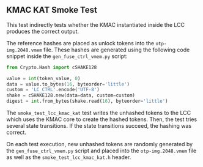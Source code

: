 ## KMAC KAT Smoke Test

This test indirectly tests whether the KMAC instantiated inside the LCC produces the correct output.

The reference hashes are placed as unlock tokens into the `otp-img.2048.vmem` file.
These hashes are generated using the following code snippet inside the `gen_fuse_ctrl_vmem.py` script:
```python
from Crypto.Hash import cSHAKE128

value = int(token_value, 0)
data = value.to_bytes(16, byteorder='little')
custom = 'LC_CTRL'.encode('UTF-8')
shake = cSHAKE128.new(data=data, custom=custom)
digest = int.from_bytes(shake.read(16), byteorder='little')
```

The `smoke_test_lcc_kmac_kat` test writes the unhashed tokens to the LCC which uses the KMAC core to create the hashed tokens.
Then, the test tries several state transitions.
If the state transitions succeed, the hashing was correct.

On each test execution, new unhashed tokens are randomly generated by the `gen_fuse_ctrl_vmem.py` script and placed into the `otp-img.2048.vmem` file as well as the `smoke_test_lcc_kmac_kat.h` header.

